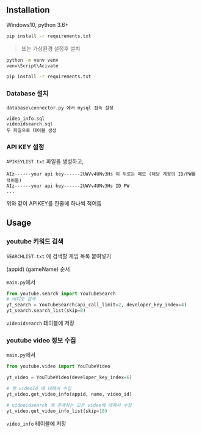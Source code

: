 ## Installation

Windows10, python 3.6+

```sh
pip install -r requirements.txt
```

> 또는 가상환경 설정후 설치

```sh
python -m venv venv
venv\Script\Acivate
```

```sh
pip install -r requirements.txt
```

### Database 설치
```
database\connector.py 에서 mysql 접속 설정
```
```
video_info.sql
videoidsearch.sql 
두 파일으로 테이블 생성
```

### API KEY 설정
`APIKEYLIST.txt` 파일을 생성하고,

```
AIz------your api key------2UWVv4UNv3Hs 이 뒤로는 메모 (해당 계정의 ID/PW를 적어둠)
AIz------your api key------2UWVv4UNv3Hs ID PW
... 
```

위와 같이 APIKEY를 한줄에 하나씩 적어둠


## Usage

### youtube 키워드 검색

`SEARCHLIST.txt` 에 검색할 게임 목록 붙여넣기

(appid) (gameName) 순서


`main.py`에서 

```py
from youtube.search import YouTubeSearch
# 비디오 검색
yt_search = YouTubeSearch(api_call_limit=2, developer_key_index=4)
yt_search.search_list(skip=0) 
```

`videoidsearch` 테이블에 저장


### youtube video 정보 수집

`main.py`에서 

```py
from youtube.video import YouTubeVideo

yt_video = YouTubeVideo(developer_key_index=6)

# 한 videoId 에 대해서 수집
yt_video.get_video_info(appid, name, video_id)

# videoidsearch 에 존재하는 모든 video에 대해서 수집
yt_video.get_video_info_list(skip=18)
```

`video_info` 테이블에 저장